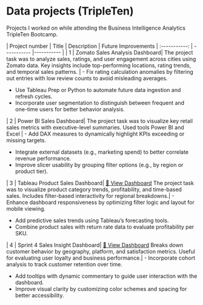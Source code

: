# Data projects (TripleTen)
Projects I worked on while attending the Business Intelligence Analytics TripleTen Bootcamp.


| Project number | Title | Description | Future Improvements
| :-----------: | ----------- |----------- |
| 1 | Zomato Sales Analysis Dashboard| The project task was to analyze sales, ratings, and user engagement across cities using Zomato data.  Key insights include top-performing locations, rating trends, and temporal sales patterns. | - Fix rating calculation anomalies by filtering out entries with low review counts to avoid misleading averages.
- Use Tableau Prep or Python to automate future data ingestion and refresh cycles.
- Incorporate user segmentation to distinguish between frequent and one-time users for better behavior analysis.

| 2 | Power BI Sales Dashboard| The project task was to visualize key retail sales metrics with executive-level summaries.  Used tools Power BI and Excel | - Add DAX measures to dynamically highlight KPIs exceeding or missing targets.
- Integrate external datasets (e.g., marketing spend) to better correlate revenue performance.
- Improve slicer usability by grouping filter options (e.g., by region or product tier).

| 3 | Tableau Product Sales Dashboard| [🔗 View Dashboard](https://public.tableau.com/app/profile/nathaniel.solomon/viz/TableauProject_17414065807650/Story?publish=yes) The project task was to visualize product category trends, profitability, and time-based sales. Includes filter-based interactivity for regional breakdowns.| - Enhance dashboard responsiveness by optimizing filter logic and layout for mobile viewing.
- Add predictive sales trends using Tableau’s forecasting tools.
- Combine product sales with return rate data to evaluate profitability per SKU.

| 4 | Sprint 4 Sales Insight Dashboard| [🔗 View Dashboard](https://public.tableau.com/views/Sprint4Project_17398298779120/Subcategoryregion?:language=en-US&:sid=&:redirect=auth&:display_count=n&:origin=viz_share_link) Breaks down customer behavior by geography, platform, and satisfaction metrics. Useful for evaluating user loyalty and business performance.| - Incorporate cohort analysis to track customer retention over time.
- Add tooltips with dynamic commentary to guide user interaction with the dashboard.
- Improve visual clarity by customizing color schemes and spacing for better accessibility.

